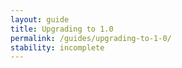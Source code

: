 ```yaml
---
layout: guide
title: Upgrading to 1.0
permalink: /guides/upgrading-to-1-0/
stability: incomplete
---
```

